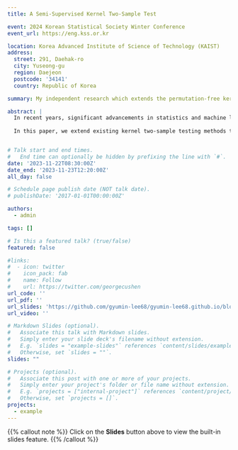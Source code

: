 ```yaml
---
title: A Semi-Supervised Kernel Two-Sample Test

event: 2024 Korean Statistical Society Winter Conference
event_url: https://eng.kss.or.kr

location: Korea Advanced Institute of Science of Technology (KAIST)
address:
  street: 291, Daehak-ro
  city: Yuseong-gu
  region: Daejeon
  postcode: '34141'
  country: Republic of Korea

summary: My independent research which extends the permutation-free kernel two-sample test into the semi-supervised setting.

abstract: |
  In recent years, significant advancements in statistics and machine learning have led to the development of semi-supervised methodologies that leverage both labeled and unlabeled data. One prominent area of interest within this domain is statistical inference, such as the two-sample test. 
  
  In this paper, we extend existing kernel two-sample testing methods to a semi-supervised setting based on sample-splitting and studentization, utilizing both labeled and unlabeled data. We prove that the corresponding statistic has a standard Gaussian asymptotic distribution under the null hypothesis given certain conditions. Additionally, we prove that under stricter conditions, the statistic has a Gaussian limiting distribution with or without unlabeled data. Furthermore, we show the consistency of the suggested test against fixed alternatives and obtain an explicit expression for power when using a bilinear kernel. Numerical analysis and experimental results validate the effectiveness of our proposed method.


# Talk start and end times.
#   End time can optionally be hidden by prefixing the line with `#`.
date: '2023-11-22T08:30:00Z'
date_end: '2023-11-23T12:20:00Z'
all_day: false

# Schedule page publish date (NOT talk date).
# publishDate: '2017-01-01T00:00:00Z'

authors:
  - admin

tags: []

# Is this a featured talk? (true/false)
featured: false

#links:
#  - icon: twitter
#    icon_pack: fab
#    name: Follow
#    url: https://twitter.com/georgecushen
url_code: ''
url_pdf: ''
url_slides: 'https://github.com/gyumin-lee68/gyumin-lee68.github.io/blob/main/static/uploads/slides.pdf'
url_video: ''

# Markdown Slides (optional).
#   Associate this talk with Markdown slides.
#   Simply enter your slide deck's filename without extension.
#   E.g. `slides = "example-slides"` references `content/slides/example-slides.md`.
#   Otherwise, set `slides = ""`.
slides: ""

# Projects (optional).
#   Associate this post with one or more of your projects.
#   Simply enter your project's folder or file name without extension.
#   E.g. `projects = ["internal-project"]` references `content/project/deep-learning/index.md`.
#   Otherwise, set `projects = []`.
projects:
  - example
---
```


{{% callout note %}}
Click on the **Slides** button above to view the built-in slides feature.
{{% /callout %}}
